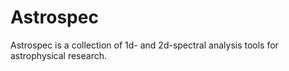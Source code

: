 # Astrospec

Astrospec is a collection of 1d- and 2d-spectral analysis tools for astrophysical research.
